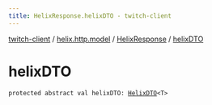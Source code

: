 ```yaml
---
title: HelixResponse.helixDTO - twitch-client
---
```


[twitch-client](../../index.html) / [helix.http.model](../index.html) / [HelixResponse](index.html) / [helixDTO](./helix-d-t-o.html)

# helixDTO

`protected abstract val helixDTO: `[`HelixDTO`](../-helix-d-t-o/index.html)`<T>`